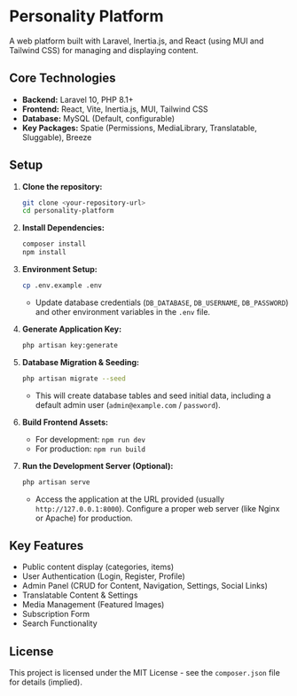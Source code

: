# Personality Platform

A web platform built with Laravel, Inertia.js, and React (using MUI and Tailwind CSS) for managing and displaying content.

## Core Technologies

* **Backend:** Laravel 10, PHP 8.1+
* **Frontend:** React, Vite, Inertia.js, MUI, Tailwind CSS
* **Database:** MySQL (Default, configurable)
* **Key Packages:** Spatie (Permissions, MediaLibrary, Translatable, Sluggable), Breeze

## Setup

1.  **Clone the repository:**
    ```bash
    git clone <your-repository-url>
    cd personality-platform
    ```

2.  **Install Dependencies:**
    ```bash
    composer install
    npm install
    ```

3.  **Environment Setup:**
    ```bash
    cp .env.example .env
    ```
    * Update database credentials (`DB_DATABASE`, `DB_USERNAME`, `DB_PASSWORD`) and other environment variables in the `.env` file.

4.  **Generate Application Key:**
    ```bash
    php artisan key:generate
    ```

5.  **Database Migration & Seeding:**
    ```bash
    php artisan migrate --seed
    ```
    * This will create database tables and seed initial data, including a default admin user (`admin@example.com` / `password`).

6.  **Build Frontend Assets:**
    * For development: `npm run dev`
    * For production: `npm run build`

7.  **Run the Development Server (Optional):**
    ```bash
    php artisan serve
    ```
    * Access the application at the URL provided (usually `http://127.0.0.1:8000`). Configure a proper web server (like Nginx or Apache) for production.

## Key Features

* Public content display (categories, items)
* User Authentication (Login, Register, Profile)
* Admin Panel (CRUD for Content, Navigation, Settings, Social Links)
* Translatable Content & Settings
* Media Management (Featured Images)
* Subscription Form
* Search Functionality

## License

This project is licensed under the MIT License - see the `composer.json` file for details (implied).
